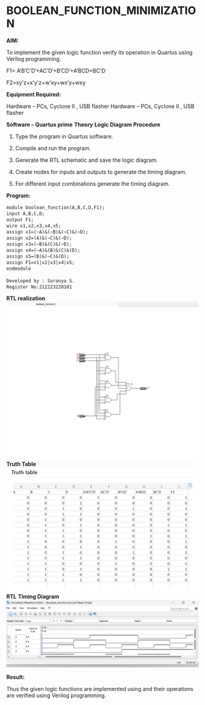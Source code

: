 # BOOLEAN_FUNCTION_MINIMIZATION

**AIM:**

To implement the given logic function verify its operation in Quartus using Verilog programming.

F1= A’B’C’D’+AC’D’+B’CD’+A’BCD+BC’D 

F2=xy’z+x’y’z+w’xy+wx’y+wxy

**Equipment Required:**

Hardware – PCs, Cyclone II , USB flasher
Hardware – PCs, Cyclone II , USB flasher

**Software – Quartus prime**
**Theory**
**Logic Diagram**
**Procedure**

1.	Type the program in Quartus software.

2.	Compile and run the program.

3.	Generate the RTL schematic and save the logic diagram.

4.	Create nodes for inputs and outputs to generate the timing diagram.

5.	For different input combinations generate the timing diagram.


**Program:**
```
module boolean_function(A,B,C,D,F1);
input A,B,C,D;
output F1;
wire x1,x2,x3,x4,x5;
assign x1=(~A)&(~B)&(~C)&(~D);
assign x2=(A)&(~C)&(~D);
assign x3=(~B)&(C)&(~D);
assign x4=(~A)&(B)&(C)&(D);
assign x5=(B)&(~C)&(D);
assign F1=x1|x2|x3|x4|x5;
endmodule

Developed by : Saranya S.
Register No:212223220101
```


**RTL realization**
![alt text](<Screenshot 2024-03-20 200412.png>)
**Truth Table**
![alt text](<Screenshot 2024-03-20 195233.png>)
**RTL**
**Timing Diagram**
![alt text](<Screenshot 2024-03-20 200325.png>)


**Result:**


Thus the given logic functions are implemented using and their operations are verified using Verilog programming.

